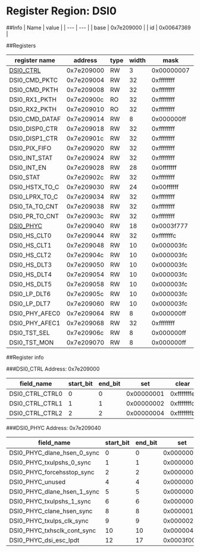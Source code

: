 # Register Region: DSI0


##Info
| Name | value |
| --- | --- |
| base | 0x7e209000 |
| id | 0x00647369 |

##Registers

| register name | address | type | width | mask | reset |
| --- | --- | --- | --- | --- | --- |
| [DSI0_CTRL](#dsi0_ctrl) | 0x7e209000 | RW | 3 | 0x00000007 | 0000000000 |
| DSI0_CMD_PKTC | 0x7e209004 | RW | 32 | 0xffffffff | 0000000000 |
| DSI0_CMD_PKTH | 0x7e209008 | RW | 32 | 0xffffffff | 0000000000 |
| DSI0_RX1_PKTH | 0x7e20900c | RO | 32 | 0xffffffff |  |
| DSI0_RX2_PKTH | 0x7e209010 | RO | 32 | 0xffffffff |  |
| DSI0_CMD_DATAF | 0x7e209014 | RW | 8 | 0x000000ff |  |
| DSI0_DISP0_CTR | 0x7e209018 | RW | 32 | 0xffffffff | 0000000000 |
| DSI0_DISP1_CTR | 0x7e20901c | RW | 32 | 0xffffffff | 0000000000 |
| DSI0_PIX_FIFO | 0x7e209020 | RW | 32 | 0xffffffff |  |
| DSI0_INT_STAT | 0x7e209024 | RW | 32 | 0xffffffff |  |
| DSI0_INT_EN | 0x7e209028 | RW | 28 | 0x0fffffff | 0000000000 |
| DSI0_STAT | 0x7e20902c | RW | 32 | 0xffffffff |  |
| DSI0_HSTX_TO_C | 0x7e209030 | RW | 24 | 0x00ffffff | 0000000000 |
| DSI0_LPRX_TO_C | 0x7e209034 | RW | 32 | 0xffffffff | 0000000000 |
| DSI0_TA_TO_CNT | 0x7e209038 | RW | 32 | 0xffffffff | 0000000000 |
| DSI0_PR_TO_CNT | 0x7e20903c | RW | 32 | 0xffffffff | 0000000000 |
| [DSI0_PHYC](#dsi0_phyc) | 0x7e209040 | RW | 18 | 0x0003f777 | 0000000000 |
| DSI0_HS_CLT0 | 0x7e209044 | RW | 32 | 0xfffffffc | 0000000000 |
| DSI0_HS_CLT1 | 0x7e209048 | RW | 10 | 0x000003fc | 0000000000 |
| DSI0_HS_CLT2 | 0x7e20904c | RW | 10 | 0x000003fc | 0000000000 |
| DSI0_HS_DLT3 | 0x7e209050 | RW | 10 | 0x000003fc | 0000000000 |
| DSI0_HS_DLT4 | 0x7e209054 | RW | 10 | 0x000003fc | 0000000000 |
| DSI0_HS_DLT5 | 0x7e209058 | RW | 10 | 0x000003fc | 0000000000 |
| DSI0_LP_DLT6 | 0x7e20905c | RW | 10 | 0x000003fc | 0000000000 |
| DSI0_LP_DLT7 | 0x7e209060 | RW | 10 | 0x000003fc | 0000000000 |
| DSI0_PHY_AFEC0 | 0x7e209064 | RW | 8 | 0x000000ff | 0000000000 |
| DSI0_PHY_AFEC1 | 0x7e209068 | RW | 32 | 0xffffffff | 0000000000 |
| DSI0_TST_SEL | 0x7e20906c | RW | 8 | 0x000000ff | 0000000000 |
| DSI0_TST_MON | 0x7e209070 | RW | 8 | 0x000000ff | 0000000000 |

##Register info


###DSI0_CTRL
 Address: 0x7e209000

| field_name | start_bit | end_bit | set | clear | reset |
| --- | --- | --- | --- | --- | --- |
| DSI0_CTRL_CTRL0 | 0 | 0 | 0x00000001 | 0xfffffffe | 0x0 |
| DSI0_CTRL_CTRL1 | 1 | 1 | 0x00000002 | 0xfffffffd | 0x0 |
| DSI0_CTRL_CTRL2 | 2 | 2 | 0x00000004 | 0xfffffffb | 0x0 |

###DSI0_PHYC
 Address: 0x7e209040

| field_name | start_bit | end_bit | set | clear | reset |
| --- | --- | --- | --- | --- | --- |
| DSI0_PHYC_dlane_hsen_0_sync | 0 | 0 | 0x00000001 | 0xfffffffe | 0x0 |
| DSI0_PHYC_txulpshs_0_sync | 1 | 1 | 0x00000002 | 0xfffffffd | 0x0 |
| DSI0_PHYC_forcehsstop_sync | 2 | 2 | 0x00000004 | 0xfffffffb | 0x0 |
| DSI0_PHYC_unused | 4 | 4 | 0x00000010 | 0xffffffef | 0x0 |
| DSI0_PHYC_dlane_hsen_1_sync | 5 | 5 | 0x00000020 | 0xffffffdf | 0x0 |
| DSI0_PHYC_txulpshs_1_sync | 6 | 6 | 0x00000040 | 0xffffffbf | 0x0 |
| DSI0_PHYC_clane_hsen_sync | 8 | 8 | 0x00000100 | 0xfffffeff | 0x0 |
| DSI0_PHYC_txulps_clk_sync | 9 | 9 | 0x00000200 | 0xfffffdff | 0x0 |
| DSI0_PHYC_txhsclk_cont_sync | 10 | 10 | 0x00000400 | 0xfffffbff | 0x0 |
| DSI0_PHYC_dsi_esc_lpdt | 12 | 17 | 0x0003f000 | 0xfffc0fff | 0x0 |
